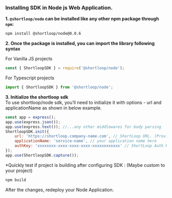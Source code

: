 ### Installing SDK in **Node js**  Web Application.

**1. `@shortloop/node` can be installed like any other npm package through `npm`:**

```bash
npm install @shortloop/node@0.0.6
```

**2. Once the package is installed, you can import the library following syntax**

For Vanilla JS projects
```js
const { ShortloopSDK } = require('@shortloop/node');
```

For Typescript projects
```js
import { ShortloopSDK } from '@shortloop/node';
```

**3. Initialize the shortloop sdk**  
To use shortloop/node sdk, you’ll need to initialize it with options - url and applicationName as shown in below example.
```js
const app = express();
app.use(express.json()); 
app.use(express.text()); //...any other middlewares for body parsing
ShortloopSDK.init({
    url: 'https://shortloop.company-name.com', // ShortLoop URL. (Provided by ShortLoop team.)
    applicationName: 'service-name', // your application name here
    authKey: 'xxxxxxxx-xxxx-xxxx-xxxx-xxxxxxxxxxxx' // ShortLoop Auth Key. (Provided by ShortLoop team.)
});
app.use(ShortloopSDK.capture());
```

*Quickly test if project is building after configuring SDK :  (Maybe custom to your project)

```bash
npm build
```

After the changes, redeploy your Node Application.
